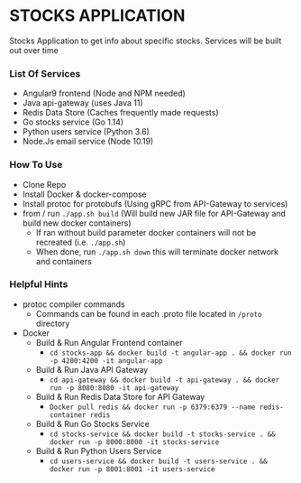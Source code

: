 # STOCKS APPLICATION

Stocks Application to get info about specific stocks. Services will be built out over time

### List Of Services
  - Angular9 frontend (Node and NPM needed)
  - Java api-gateway (uses Java 11)
  - Redis Data Store (Caches frequently made requests)
  - Go stocks service (Go 1.14)
  - Python users service (Python 3.6)
  - Node.Js email service (Node 10.19)
  
 ### How To Use
  - Clone Repo
  - Install Docker & docker-compose
  - Install protoc for protobufs (Using gRPC from API-Gateway to services)
  - from / run `./app.sh build` (Will build new JAR file for API-Gateway and build new docker containers)
    - If ran without build parameter docker containers will not be recreated (i.e. `./app.sh`) 
     - When done, run `./app.sh down` this will terminate docker network and containers

### Helpful Hints
  - protoc compiler commands
    - Commands can be found in each .proto file located in `/proto` directory
  - Docker
    - Build & Run Angular Frontend container
      - `cd stocks-app && docker build -t angular-app . && docker run -p 4200:4200 -it angular-app`
    - Build & Run Java API Gateway
      - `cd api-gateway && docker build -t api-gateway . && docker run -p 8080:8080 -it api-gateway`
    - Build & Run Redis Data Store for API Gateway
      - `Docker pull redis && docker run -p 6379:6379 --name redis-container redis`
    - Build & Run Go Stocks Service
      - `cd stocks-service && docker build -t stocks-service . && docker run -p 8000:8000 -it stocks-service`
    - Build & Run Python Users Service
      - `cd users-service && docker build -t users-service . && docker run -p 8001:8001 -it users-service`
